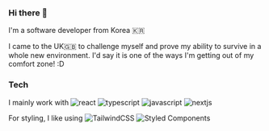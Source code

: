### Hi there 👋

I'm a software developer from Korea 🇰🇷

I came to the UK🇬🇧 to challenge myself and prove my ability to survive in a whole new environment.
I'd say it is one of the ways I'm getting out of my comfort zone! :D

### Tech
I mainly work with ![react](https://img.shields.io/badge/React-61DAFB.svg?style=for-the-badge&logo=React&logoColor=black) ![typescript](https://img.shields.io/badge/TypeScript-3178C6.svg?style=for-the-badge&logo=TypeScript&logoColor=white) ![javascript](https://img.shields.io/badge/JavaScript-F7DF1E.svg?style=for-the-badge&logo=JavaScript&logoColor=black) ![nextjs](https://img.shields.io/badge/Next.js-000000.svg?style=for-the-badge&logo=nextdotjs&logoColor=white)

For styling, I like using ![TailwindCSS](https://img.shields.io/badge/tailwindcss-%2338B2AC.svg?style=for-the-badge&logo=tailwind-css&logoColor=white) ![Styled Components](https://img.shields.io/badge/styled--components-DB7093?style=for-the-badge&logo=styled-components&logoColor=white) 


<!--
**imss0/imss0** is a ✨ _special_ ✨ repository because its `README.md` (this file) appears on your GitHub profile.

Here are some ideas to get you started:

- 🔭 I’m currently working on ...
- 🌱 I’m currently learning ...
- 👯 I’m looking to collaborate on ...
- 🤔 I’m looking for help with ...
- 💬 Ask me about ...
- 📫 How to reach me: ...
- 😄 Pronouns: ...
- ⚡ Fun fact: ...
-->
